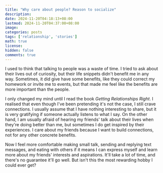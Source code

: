 ```yaml
---
title: "Why care about people? Reason to socialize"
description: 
date: 2024-11-20T04:18:13+08:00
lastmod: 2024-11-20T04:37:00+08:00
image: 
categories: posts
tags: ['relationship', 'stories']
math: true
license: 
hidden: false
comments: true
---
```


I used to think that talking to people was a waste of time. I tried to ask about their lives out of curiosity, but their life snippets didn't benefit me in any way. Sometimes, it did give have some benefits, like they could correct my homework or invite me to events, but that made me feel like the benefits are more important than the people.

I only changed my mind until I read the book *Getting Relationships Right*. I realised that even though I've been pretending it's not the case, I still crave connections. I usually assume that I have nothing interesting to share, but it is very gratifying if someone actually listens to what I say. On the other hand, I am usually afraid of hearing my friends' talk about their lives when they're doing better than me, but sometimes I do get inspired by their experiences. I care about my friends because I want to build connections, not for any other concrete benefits.

Now I feel more comfortable making small talk, sending and replying text messages, and eating with others if it means I can express myself and learn more about my friends' interests and aspirations. It'll take a lot of time, and there's no guarantee it'll go well. But isn't this the most rewarding hobby I could ever get?


